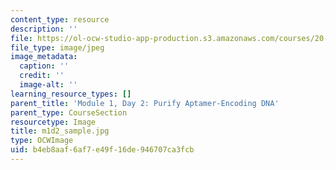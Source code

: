 ```yaml
---
content_type: resource
description: ''
file: https://ol-ocw-studio-app-production.s3.amazonaws.com/courses/20-109-laboratory-fundamentals-in-biological-engineering-spring-2010/b4eb8aaf6af7e49f16de946707ca3fcb_m1d2_sample.jpg
file_type: image/jpeg
image_metadata:
  caption: ''
  credit: ''
  image-alt: ''
learning_resource_types: []
parent_title: 'Module 1, Day 2: Purify Aptamer-Encoding DNA'
parent_type: CourseSection
resourcetype: Image
title: m1d2_sample.jpg
type: OCWImage
uid: b4eb8aaf-6af7-e49f-16de-946707ca3fcb
---
```

